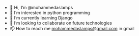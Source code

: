 - 👋 Hi, I’m @mohammedaslamps
- 👀 I’m interested in python programming
- 🌱 I’m currently learning Django
- 💞️ I’m looking to collaborate on future technologies
- 📫 How to reach me mohammedaslamps@gmail.com in gmail

<!---
mohammedaslamps/mohammedaslamps is a ✨ special ✨ repository because its `README.md` (this file) appears on your GitHub profile.
You can click the Preview link to take a look at your changes.
--->
